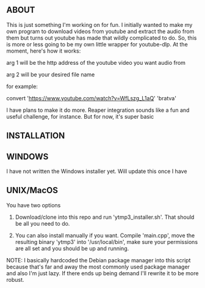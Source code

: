 ABOUT
----- 
This is just something I'm working on for fun. I initially wanted to make my own program to download videos from youtube and extract the audio from them
but turns out youtube has made that wildly complicated to do. So, this is more or less going to be my own little wrapper for youtube-dlp. At the moment, here's how it works:

arg 1 will be the http address of the youtube video you want audio from

arg 2 will be your desired file name

for example:

convert 'https://www.youtube.com/watch?v=WfLszg_L1aQ' 'bratva'

I have plans to make it do more. Reaper integration sounds like a fun and useful challenge, for instance. But for now, it's super basic

INSTALLATION
------------

WINDOWS
-------
I have not written the Windows installer yet. Will update this once I have

UNIX/MacOS
-----------
You have two options

1) Download/clone into this repo and run 'ytmp3_installer.sh'. That should be all you need to do.

2) You can also install manually if you want. Compile 'main.cpp', move the resulting binary 'ytmp3' into '/usr/local/bin', make sure your permissions are all set and you should be up and running.

NOTE: I basically hardcoded the Debian package manager into this script because that's far and away the most commonly used package manager and also I'm just lazy. If there ends up being demand I'll rewrite it to be more robust.
